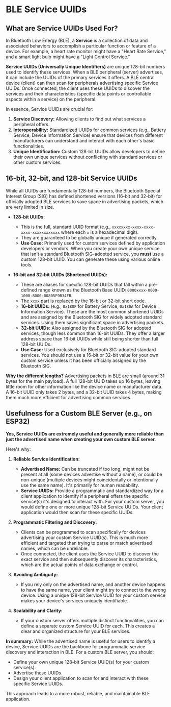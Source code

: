 # BLE Service UUIDs

## What are Service UUIDs Used For?

In Bluetooth Low Energy (BLE), a **Service** is a collection of data and associated behaviors to accomplish a particular function or feature of a device. For example, a heart rate monitor might have a "Heart Rate Service," and a smart light bulb might have a "Light Control Service."

**Service UUIDs (Universally Unique Identifiers)** are unique 128-bit numbers used to identify these services. When a BLE peripheral (server) advertises, it can include the UUIDs of the primary services it offers. A BLE central device (client) can then scan for peripherals advertising specific Service UUIDs. Once connected, the client uses these UUIDs to discover the services and their characteristics (specific data points or controllable aspects within a service) on the peripheral.

In essence, Service UUIDs are crucial for:
1.  **Service Discovery:** Allowing clients to find out what services a peripheral offers.
2.  **Interoperability:** Standardized UUIDs for common services (e.g., Battery Service, Device Information Service) ensure that devices from different manufacturers can understand and interact with each other's basic functionalities.
3.  **Unique Identification:** Custom 128-bit UUIDs allow developers to define their own unique services without conflicting with standard services or other custom services.

## 16-bit, 32-bit, and 128-bit Service UUIDs

While all UUIDs are fundamentally 128-bit numbers, the Bluetooth Special Interest Group (SIG) has defined shortened versions (16-bit and 32-bit) for officially adopted BLE services to save space in advertising packets, which are very limited in size.

*   **128-bit UUIDs:**
    *   This is the full, standard UUID format (e.g., `xxxxxxxx-xxxx-xxxx-xxxx-xxxxxxxxxxxx` where each `x` is a hexadecimal digit).
    *   They are guaranteed to be globally unique if generated correctly.
    *   **Use Case:** Primarily used for custom services defined by application developers or vendors. When you create your own unique service that isn't a standard Bluetooth SIG-adopted service, you **must** use a custom 128-bit UUID. You can generate these using various online tools.

*   **16-bit and 32-bit UUIDs (Shortened UUIDs):**
    *   These are aliases for specific 128-bit UUIDs that fall within a pre-defined range known as the Bluetooth Base UUID: `0000xxxx-0000-1000-8000-00805F9B34FB`.
    *   The `xxxx` part is replaced by the 16-bit or 32-bit short code.
    *   **16-bit UUIDs:** (e.g., `0x180F` for Battery Service, `0x180A` for Device Information Service). These are the most common shortened UUIDs and are assigned by the Bluetooth SIG for widely adopted standard services. Using them saves significant space in advertising packets.
    *   **32-bit UUIDs:** Also assigned by the Bluetooth SIG for adopted services, though less common than 16-bit UUIDs. They offer a larger address space than 16-bit UUIDs while still being shorter than full 128-bit UUIDs.
    *   **Use Case:** Used exclusively for Bluetooth SIG-adopted standard services. You should not use a 16-bit or 32-bit value for your own custom service unless it has been officially assigned by the Bluetooth SIG.

**Why the different lengths?**
Advertising packets in BLE are small (around 31 bytes for the main payload). A full 128-bit UUID takes up 16 bytes, leaving little room for other information like the device name or manufacturer data. A 16-bit UUID only takes 2 bytes, and a 32-bit UUID takes 4 bytes, making them much more efficient for advertising common services.

## Usefulness for a Custom BLE Server (e.g., on ESP32)

**Yes, Service UUIDs are extremely useful and generally more reliable than just the advertised name when creating your own custom BLE server.**

Here's why:

1.  **Reliable Service Identification:**
    *   **Advertised Name:** Can be truncated if too long, might not be present at all (some devices advertise without a name), or could be non-unique (multiple devices might coincidentally or intentionally use the same name). It's primarily for human readability.
    *   **Service UUIDs:** Provide a programmatic and standardized way for a client application to identify if a peripheral offers the specific service(s) it's designed to interact with. For your custom server, you would define one or more unique 128-bit Service UUIDs. Your client application would then scan for these specific UUIDs.

2.  **Programmatic Filtering and Discovery:**
    *   Clients can be programmed to scan specifically for devices advertising your custom Service UUID(s). This is much more efficient and targeted than trying to parse or match advertised names, which can be unreliable.
    *   Once connected, the client uses the Service UUID to discover the exact service and then subsequently discover its characteristics, which are the actual points of data exchange or control.

3.  **Avoiding Ambiguity:**
    *   If you rely only on the advertised name, and another device happens to have the same name, your client might try to connect to the wrong device. Using a unique 128-bit Service UUID for your custom service makes your device's services uniquely identifiable.

4.  **Scalability and Clarity:**
    *   If your custom server offers multiple distinct functionalities, you can define a separate custom Service UUID for each. This creates a clear and organized structure for your BLE services.

**In summary:** While the advertised name is useful for users to identify a device, Service UUIDs are the backbone for programmatic service discovery and interaction in BLE. For a custom BLE server, you should:
*   Define your own unique 128-bit Service UUID(s) for your custom service(s).
*   Advertise these UUIDs.
*   Design your client application to scan for and interact with these specific Service UUIDs.

This approach leads to a more robust, reliable, and maintainable BLE application.
